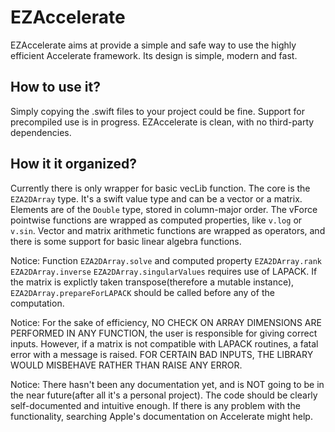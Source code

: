 #  EZAccelerate

EZAccelerate aims at provide a simple and safe way to use the highly efficient Accelerate framework. Its design is simple, modern and fast.

## How to use it?

Simply copying the .swift files to your project could be fine. Support for precompiled use is in progress.
EZAccelerate is clean, with no third-party dependencies.

## How it it organized?

Currently there is only wrapper for basic vecLib function. The core is the `EZA2DArray` type. It's a swift value type and can be a vector or a matrix. Elements are of the `Double` type, stored in column-major order.
The vForce pointwise functions are wrapped as computed properties, like `v.log` or `v.sin`. Vector and matrix arithmetic functions are wrapped as operators, and there is some support for basic linear algebra functions.

Notice: Function `EZA2DArray.solve` and computed property  `EZA2DArray.rank` `EZA2DArray.inverse` `EZA2DArray.singularValues` requires use of LAPACK. If the matrix is explictly taken transpose(therefore a mutable instance), `EZA2DArray.prepareForLAPACK` should be called before any of the computation.

Notice: For the sake of efficiency, NO CHECK ON ARRAY DIMENSIONS ARE PERFORMED IN ANY FUNCTION, the user is responsible for giving correct inputs. However, if a matrix is not compatible with LAPACK routines, a fatal error with a message is raised. FOR CERTAIN BAD INPUTS, THE LIBRARY WOULD MISBEHAVE RATHER THAN RAISE ANY ERROR.

Notice: There hasn't been any documentation yet, and is NOT going to be in the near future(after all it's a personal project). The code should be clearly self-documented and intuitive enough. If there is any problem with the functionality, searching Apple's documentation on Accelerate might help.
